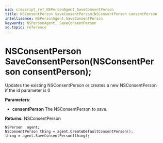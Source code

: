 ```yaml
---
uid: crmscript_ref_NSPersonAgent_SaveConsentPerson
title: NSConsentPerson SaveConsentPerson(NSConsentPerson consentPerson);
intellisense: NSPersonAgent.SaveConsentPerson
keywords: NSPersonAgent, SaveConsentPerson
so.topic: reference
---
```


# NSConsentPerson SaveConsentPerson(NSConsentPerson consentPerson);

Updates the existing NSConsentPerson or creates a new NSConsentPerson if the id parameter is 0

**Parameters**:
* **consentPerson** The NSConsentPerson to save.

**Returns:** NSConsentPerson

```crmscript
NSPerson  agent;
NSConsentPerson thing = agent.CreateDefaultConsentPerson();
thing = agent.SaveConsentPerson(thing);
```

